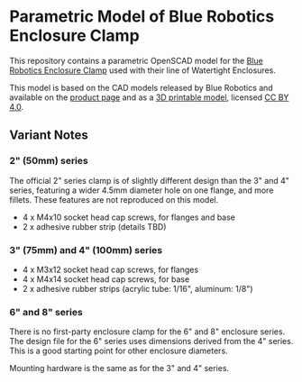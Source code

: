 # Parametric Model of Blue Robotics Enclosure Clamp

This repository contains a parametric OpenSCAD model for the [Blue Robotics Enclosure Clamp][store] used with their line of Watertight Enclosures.

This model is based on the CAD models released by Blue Robotics and available on the [product page][store] and as a [3D printable model][printable], licensed [CC BY 4.0][license].


## Variant Notes

### 2" (50mm) series

The official 2" series clamp is of slightly different design than the 3" and 4" series, featuring a wider 4.5mm diameter hole on one flange, and more fillets. These features are not reproduced on this model.

  * 4 x M4x10 socket head cap screws, for flanges and base
  * 2 x adhesive rubber strip (details TBD)


### 3" (75mm) and 4" (100mm) series

  * 4 x M3x12 socket head cap screws, for flanges
  * 4 x M4x14 socket head cap screws, for base
  * 2 x adhesive rubber strips (acrylic tube: 1/16", aluminum: 1/8")


### 6" and 8" series

There is no first-party enclosure clamp for the 6" and 8" enclosure series. The design file for the 6" series uses dimensions derived from the 4" series. This is a good starting point for other enclosure diameters.

Mounting hardware is the same as for the 3" and 4" series.


[license]: https://creativecommons.org/licenses/by/4.0/
[printable]: https://www.printables.com/model/397769-watertight-enclosure-clamps
[store]: https://bluerobotics.com/store/watertight-enclosures/enclosure-clamp/
